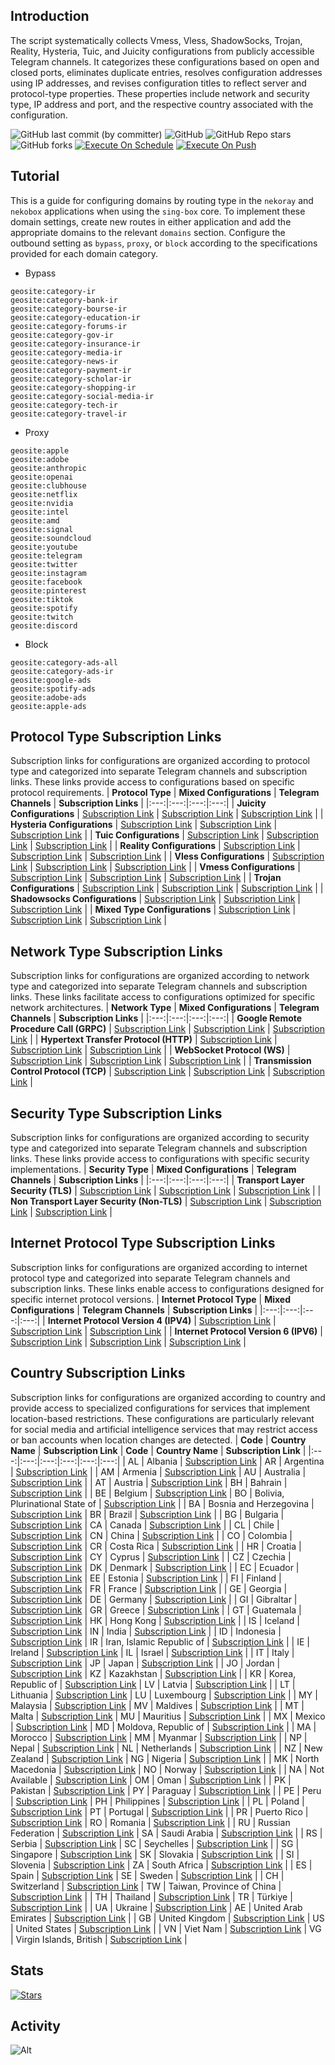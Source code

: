## Introduction
The script systematically collects Vmess, Vless, ShadowSocks, Trojan, Reality, Hysteria, Tuic, and Juicity configurations from publicly accessible Telegram channels. It categorizes these configurations based on open and closed ports, eliminates duplicate entries, resolves configuration addresses using IP addresses, and revises configuration titles to reflect server and protocol-type properties. These properties include network and security type, IP address and port, and the respective country associated with the configuration.

![GitHub last commit (by committer)](https://img.shields.io/github/last-commit/6b3478/telegram-configs-collector2?label=Last%20Commit&color=%2338914b)
![GitHub](https://img.shields.io/github/license/6b3478/telegram-configs-collector2?label=License&color=yellow)
![GitHub Repo stars](https://img.shields.io/github/stars/6b3478/telegram-configs-collector2?label=Stars&color=red&style=flat)
![GitHub forks](https://img.shields.io/github/forks/6b3478/telegram-configs-collector2?label=Forks&color=blue&style=flat)
[![Execute On Schedule](https://github.com/6b3478/telegram-configs-collector2/actions/workflows/schedule.yml/badge.svg)](https://github.com/6b3478/telegram-configs-collector2/actions/workflows/schedule.yml)
[![Execute On Push](https://github.com/6b3478/telegram-configs-collector2/actions/workflows/push.yml/badge.svg)](https://github.com/6b3478/telegram-configs-collector2/actions/workflows/push.yml)

## Tutorial
This is a guide for configuring domains by routing type in the `nekoray` and `nekobox` applications when using the `sing-box` core. To implement these domain settings, create new routes in either application and add the appropriate domains to the relevant `domains` section. Configure the outbound setting as `bypass`, `proxy`, or `block` according to the specifications provided for each domain category.

- Bypass
```
geosite:category-ir
geosite:category-bank-ir
geosite:category-bourse-ir
geosite:category-education-ir
geosite:category-forums-ir
geosite:category-gov-ir
geosite:category-insurance-ir
geosite:category-media-ir
geosite:category-news-ir
geosite:category-payment-ir
geosite:category-scholar-ir
geosite:category-shopping-ir
geosite:category-social-media-ir
geosite:category-tech-ir
geosite:category-travel-ir
```

- Proxy
```
geosite:apple
geosite:adobe
geosite:anthropic
geosite:openai
geosite:clubhouse
geosite:netflix
geosite:nvidia
geosite:intel
geosite:amd
geosite:signal
geosite:soundcloud
geosite:youtube
geosite:telegram
geosite:twitter
geosite:instagram
geosite:facebook
geosite:pinterest
geosite:tiktok
geosite:spotify
geosite:twitch
geosite:discord
```

- Block
```
geosite:category-ads-all
geosite:category-ads-ir
geosite:google-ads
geosite:spotify-ads
geosite:adobe-ads
geosite:apple-ads
```

## Protocol Type Subscription Links
Subscription links for configurations are organized according to protocol type and categorized into separate Telegram channels and subscription links. These links provide access to configurations based on specific protocol requirements.
| **Protocol Type** | **Mixed Configurations** | **Telegram Channels** | **Subscription Links** |
|:---:|:---:|:---:|:---:|
| **Juicity Configurations** | [Subscription Link](https://raw.githubusercontent.com/6b3478/telegram-configs-collector2/main/protocols/juicity) | [Subscription Link](https://raw.githubusercontent.com/6b3478/telegram-configs-collector2/main/channels/protocols/juicity) | [Subscription Link](https://raw.githubusercontent.com/6b3478/telegram-configs-collector2/main/subscribe/protocols/juicity) |
| **Hysteria Configurations** | [Subscription Link](https://raw.githubusercontent.com/6b3478/telegram-configs-collector2/main/protocols/hysteria) | [Subscription Link](https://raw.githubusercontent.com/6b3478/telegram-configs-collector2/main/channels/protocols/hysteria) | [Subscription Link](https://raw.githubusercontent.com/6b3478/telegram-configs-collector2/main/subscribe/protocols/hysteria) |
| **Tuic Configurations** | [Subscription Link](https://raw.githubusercontent.com/6b3478/telegram-configs-collector2/main/protocols/tuic) | [Subscription Link](https://raw.githubusercontent.com/6b3478/telegram-configs-collector2/main/channels/protocols/tuic) | [Subscription Link](https://raw.githubusercontent.com/6b3478/telegram-configs-collector2/main/subscribe/protocols/tuic) |
| **Reality Configurations** | [Subscription Link](https://raw.githubusercontent.com/6b3478/telegram-configs-collector2/main/protocols/reality) | [Subscription Link](https://raw.githubusercontent.com/6b3478/telegram-configs-collector2/main/channels/protocols/reality) | [Subscription Link](https://raw.githubusercontent.com/6b3478/telegram-configs-collector2/main/subscribe/protocols/reality) |
| **Vless Configurations** | [Subscription Link](https://raw.githubusercontent.com/6b3478/telegram-configs-collector2/main/protocols/vless) | [Subscription Link](https://raw.githubusercontent.com/6b3478/telegram-configs-collector2/main/channels/protocols/vless) | [Subscription Link](https://raw.githubusercontent.com/6b3478/telegram-configs-collector2/main/subscribe/protocols/vless) |
| **Vmess Configurations** | [Subscription Link](https://raw.githubusercontent.com/6b3478/telegram-configs-collector2/main/protocols/vmess) | [Subscription Link](https://raw.githubusercontent.com/6b3478/telegram-configs-collector2/main/channels/protocols/vmess) | [Subscription Link](https://raw.githubusercontent.com/6b3478/telegram-configs-collector2/main/subscribe/protocols/vmess) |
| **Trojan Configurations** | [Subscription Link](https://raw.githubusercontent.com/6b3478/telegram-configs-collector2/main/protocols/trojan) | [Subscription Link](https://raw.githubusercontent.com/6b3478/telegram-configs-collector2/main/channels/protocols/trojan) | [Subscription Link](https://raw.githubusercontent.com/6b3478/telegram-configs-collector2/main/subscribe/protocols/trojan) |
| **Shadowsocks Configurations** | [Subscription Link](https://raw.githubusercontent.com/6b3478/telegram-configs-collector2/main/protocols/shadowsocks) | [Subscription Link](https://raw.githubusercontent.com/6b3478/telegram-configs-collector2/main/channels/protocols/shadowsocks) | [Subscription Link](https://raw.githubusercontent.com/6b3478/telegram-configs-collector2/main/subscribe/protocols/shadowsocks) |
| **Mixed Type Configurations** | [Subscription Link](https://raw.githubusercontent.com/6b3478/telegram-configs-collector2/main/splitted/mixed) | [Subscription Link](https://raw.githubusercontent.com/6b3478/telegram-configs-collector2/main/splitted/channels) | [Subscription Link](https://raw.githubusercontent.com/6b3478/telegram-configs-collector2/main/splitted/subscribe) |

## Network Type Subscription Links
Subscription links for configurations are organized according to network type and categorized into separate Telegram channels and subscription links. These links facilitate access to configurations optimized for specific network architectures.
| **Network Type** | **Mixed Configurations** | **Telegram Channels** | **Subscription Links** |
|:---:|:---:|:---:|:---:|
| **Google Remote Procedure Call (GRPC)** | [Subscription Link](https://raw.githubusercontent.com/6b3478/telegram-configs-collector2/main/networks/grpc) | [Subscription Link](https://raw.githubusercontent.com/6b3478/telegram-configs-collector2/main/channels/networks/grpc) | [Subscription Link](https://raw.githubusercontent.com/6b3478/telegram-configs-collector2/main/subscribe/networks/grpc) |
| **Hypertext Transfer Protocol (HTTP)** | [Subscription Link](https://raw.githubusercontent.com/6b3478/telegram-configs-collector2/main/networks/http) | [Subscription Link](https://raw.githubusercontent.com/6b3478/telegram-configs-collector2/main/channels/networks/http) | [Subscription Link](https://raw.githubusercontent.com/6b3478/telegram-configs-collector2/main/subscribe/networks/http) |
| **WebSocket Protocol (WS)** | [Subscription Link](https://raw.githubusercontent.com/6b3478/telegram-configs-collector2/main/networks/ws) | [Subscription Link](https://raw.githubusercontent.com/6b3478/telegram-configs-collector2/main/channels/networks/ws) | [Subscription Link](https://raw.githubusercontent.com/6b3478/telegram-configs-collector2/main/subscribe/networks/ws) |
 | **Transmission Control Protocol (TCP)** | [Subscription Link](https://raw.githubusercontent.com/6b3478/telegram-configs-collector2/main/networks/tcp) | [Subscription Link](https://raw.githubusercontent.com/6b3478/telegram-configs-collector2/main/channels/networks/tcp) | [Subscription Link](https://raw.githubusercontent.com/6b3478/telegram-configs-collector2/main/subscribe/networks/tcp) |

## Security Type Subscription Links
Subscription links for configurations are organized according to security type and categorized into separate Telegram channels and subscription links. These links provide access to configurations with specific security implementations.
| **Security Type** | **Mixed Configurations** | **Telegram Channels** | **Subscription Links** |
|:---:|:---:|:---:|:---:|
| **Transport Layer Security (TLS)** | [Subscription Link](https://raw.githubusercontent.com/6b3478/telegram-configs-collector2/main/security/tls) | [Subscription Link](https://raw.githubusercontent.com/6b3478/telegram-configs-collector2/main/channels/security/tls) | [Subscription Link](https://raw.githubusercontent.com/6b3478/telegram-configs-collector2/main/subscribe/security/tls) |
| **Non Transport Layer Security (Non-TLS)** | [Subscription Link](https://raw.githubusercontent.com/6b3478/telegram-configs-collector2/main/security/non-tls) | [Subscription Link](https://raw.githubusercontent.com/6b3478/telegram-configs-collector2/main/channels/security/non-tls) | [Subscription Link](https://raw.githubusercontent.com/6b3478/telegram-configs-collector2/main/subscribe/security/non-tls) |

## Internet Protocol Type Subscription Links
Subscription links for configurations are organized according to internet protocol type and categorized into separate Telegram channels and subscription links. These links enable access to configurations designed for specific internet protocol versions.
| **Internet Protocol Type** | **Mixed Configurations** | **Telegram Channels** | **Subscription Links** |
|:---:|:---:|:---:|:---:|
| **Internet Protocol Version 4 (IPV4)** | [Subscription Link](https://raw.githubusercontent.com/6b3478/telegram-configs-collector2/main/layers/ipv4) | [Subscription Link](https://raw.githubusercontent.com/6b3478/telegram-configs-collector2/main/channels/layers/ipv4) | [Subscription Link](https://raw.githubusercontent.com/6b3478/telegram-configs-collector2/main/subscribe/layers/ipv4) |
| **Internet Protocol Version 6 (IPV6)** | [Subscription Link](https://raw.githubusercontent.com/6b3478/telegram-configs-collector2/main/layers/ipv6) | [Subscription Link](https://raw.githubusercontent.com/6b3478/telegram-configs-collector2/main/channels/layers/ipv6) | [Subscription Link](https://raw.githubusercontent.com/6b3478/telegram-configs-collector2/main/subscribe/layers/ipv6) |

## Country Subscription Links
Subscription links for configurations are organized according to country and provide access to specialized configurations for services that implement location-based restrictions. These configurations are particularly relevant for social media and artificial intelligence services that may restrict access or ban accounts when location changes are detected.
| **Code** | **Country Name** | **Subscription Link** | **Code** | **Country Name** | **Subscription Link** |
|:---:|:---:|:---:|:---:|:---:|:---:|
| AL | Albania | [Subscription Link](https://raw.githubusercontent.com/6b3478/telegram-configs-collector2/main/countries/al/mixed) | AR | Argentina | [Subscription Link](https://raw.githubusercontent.com/6b3478/telegram-configs-collector2/main/countries/ar/mixed) |
| AM | Armenia | [Subscription Link](https://raw.githubusercontent.com/6b3478/telegram-configs-collector2/main/countries/am/mixed) | AU | Australia | [Subscription Link](https://raw.githubusercontent.com/6b3478/telegram-configs-collector2/main/countries/au/mixed) |
| AT | Austria | [Subscription Link](https://raw.githubusercontent.com/6b3478/telegram-configs-collector2/main/countries/at/mixed) | BH | Bahrain | [Subscription Link](https://raw.githubusercontent.com/6b3478/telegram-configs-collector2/main/countries/bh/mixed) |
| BE | Belgium | [Subscription Link](https://raw.githubusercontent.com/6b3478/telegram-configs-collector2/main/countries/be/mixed) | BO | Bolivia, Plurinational State of | [Subscription Link](https://raw.githubusercontent.com/6b3478/telegram-configs-collector2/main/countries/bo/mixed) |
| BA | Bosnia and Herzegovina | [Subscription Link](https://raw.githubusercontent.com/6b3478/telegram-configs-collector2/main/countries/ba/mixed) | BR | Brazil | [Subscription Link](https://raw.githubusercontent.com/6b3478/telegram-configs-collector2/main/countries/br/mixed) |
| BG | Bulgaria | [Subscription Link](https://raw.githubusercontent.com/6b3478/telegram-configs-collector2/main/countries/bg/mixed) | CA | Canada | [Subscription Link](https://raw.githubusercontent.com/6b3478/telegram-configs-collector2/main/countries/ca/mixed) |
| CL | Chile | [Subscription Link](https://raw.githubusercontent.com/6b3478/telegram-configs-collector2/main/countries/cl/mixed) | CN | China | [Subscription Link](https://raw.githubusercontent.com/6b3478/telegram-configs-collector2/main/countries/cn/mixed) |
| CO | Colombia | [Subscription Link](https://raw.githubusercontent.com/6b3478/telegram-configs-collector2/main/countries/co/mixed) | CR | Costa Rica | [Subscription Link](https://raw.githubusercontent.com/6b3478/telegram-configs-collector2/main/countries/cr/mixed) |
| HR | Croatia | [Subscription Link](https://raw.githubusercontent.com/6b3478/telegram-configs-collector2/main/countries/hr/mixed) | CY | Cyprus | [Subscription Link](https://raw.githubusercontent.com/6b3478/telegram-configs-collector2/main/countries/cy/mixed) |
| CZ | Czechia | [Subscription Link](https://raw.githubusercontent.com/6b3478/telegram-configs-collector2/main/countries/cz/mixed) | DK | Denmark | [Subscription Link](https://raw.githubusercontent.com/6b3478/telegram-configs-collector2/main/countries/dk/mixed) |
| EC | Ecuador | [Subscription Link](https://raw.githubusercontent.com/6b3478/telegram-configs-collector2/main/countries/ec/mixed) | EE | Estonia | [Subscription Link](https://raw.githubusercontent.com/6b3478/telegram-configs-collector2/main/countries/ee/mixed) |
| FI | Finland | [Subscription Link](https://raw.githubusercontent.com/6b3478/telegram-configs-collector2/main/countries/fi/mixed) | FR | France | [Subscription Link](https://raw.githubusercontent.com/6b3478/telegram-configs-collector2/main/countries/fr/mixed) |
| GE | Georgia | [Subscription Link](https://raw.githubusercontent.com/6b3478/telegram-configs-collector2/main/countries/ge/mixed) | DE | Germany | [Subscription Link](https://raw.githubusercontent.com/6b3478/telegram-configs-collector2/main/countries/de/mixed) |
| GI | Gibraltar | [Subscription Link](https://raw.githubusercontent.com/6b3478/telegram-configs-collector2/main/countries/gi/mixed) | GR | Greece | [Subscription Link](https://raw.githubusercontent.com/6b3478/telegram-configs-collector2/main/countries/gr/mixed) |
| GT | Guatemala | [Subscription Link](https://raw.githubusercontent.com/6b3478/telegram-configs-collector2/main/countries/gt/mixed) | HK | Hong Kong | [Subscription Link](https://raw.githubusercontent.com/6b3478/telegram-configs-collector2/main/countries/hk/mixed) |
| IS | Iceland | [Subscription Link](https://raw.githubusercontent.com/6b3478/telegram-configs-collector2/main/countries/is/mixed) | IN | India | [Subscription Link](https://raw.githubusercontent.com/6b3478/telegram-configs-collector2/main/countries/in/mixed) |
| ID | Indonesia | [Subscription Link](https://raw.githubusercontent.com/6b3478/telegram-configs-collector2/main/countries/id/mixed) | IR | Iran, Islamic Republic of | [Subscription Link](https://raw.githubusercontent.com/6b3478/telegram-configs-collector2/main/countries/ir/mixed) |
| IE | Ireland | [Subscription Link](https://raw.githubusercontent.com/6b3478/telegram-configs-collector2/main/countries/ie/mixed) | IL | Israel | [Subscription Link](https://raw.githubusercontent.com/6b3478/telegram-configs-collector2/main/countries/il/mixed) |
| IT | Italy | [Subscription Link](https://raw.githubusercontent.com/6b3478/telegram-configs-collector2/main/countries/it/mixed) | JP | Japan | [Subscription Link](https://raw.githubusercontent.com/6b3478/telegram-configs-collector2/main/countries/jp/mixed) |
| JO | Jordan | [Subscription Link](https://raw.githubusercontent.com/6b3478/telegram-configs-collector2/main/countries/jo/mixed) | KZ | Kazakhstan | [Subscription Link](https://raw.githubusercontent.com/6b3478/telegram-configs-collector2/main/countries/kz/mixed) |
| KR | Korea, Republic of | [Subscription Link](https://raw.githubusercontent.com/6b3478/telegram-configs-collector2/main/countries/kr/mixed) | LV | Latvia | [Subscription Link](https://raw.githubusercontent.com/6b3478/telegram-configs-collector2/main/countries/lv/mixed) |
| LT | Lithuania | [Subscription Link](https://raw.githubusercontent.com/6b3478/telegram-configs-collector2/main/countries/lt/mixed) | LU | Luxembourg | [Subscription Link](https://raw.githubusercontent.com/6b3478/telegram-configs-collector2/main/countries/lu/mixed) |
| MY | Malaysia | [Subscription Link](https://raw.githubusercontent.com/6b3478/telegram-configs-collector2/main/countries/my/mixed) | MV | Maldives | [Subscription Link](https://raw.githubusercontent.com/6b3478/telegram-configs-collector2/main/countries/mv/mixed) |
| MT | Malta | [Subscription Link](https://raw.githubusercontent.com/6b3478/telegram-configs-collector2/main/countries/mt/mixed) | MU | Mauritius | [Subscription Link](https://raw.githubusercontent.com/6b3478/telegram-configs-collector2/main/countries/mu/mixed) |
| MX | Mexico | [Subscription Link](https://raw.githubusercontent.com/6b3478/telegram-configs-collector2/main/countries/mx/mixed) | MD | Moldova, Republic of | [Subscription Link](https://raw.githubusercontent.com/6b3478/telegram-configs-collector2/main/countries/md/mixed) |
| MA | Morocco | [Subscription Link](https://raw.githubusercontent.com/6b3478/telegram-configs-collector2/main/countries/ma/mixed) | MM | Myanmar | [Subscription Link](https://raw.githubusercontent.com/6b3478/telegram-configs-collector2/main/countries/mm/mixed) |
| NP | Nepal | [Subscription Link](https://raw.githubusercontent.com/6b3478/telegram-configs-collector2/main/countries/np/mixed) | NL | Netherlands | [Subscription Link](https://raw.githubusercontent.com/6b3478/telegram-configs-collector2/main/countries/nl/mixed) |
| NZ | New Zealand | [Subscription Link](https://raw.githubusercontent.com/6b3478/telegram-configs-collector2/main/countries/nz/mixed) | NG | Nigeria | [Subscription Link](https://raw.githubusercontent.com/6b3478/telegram-configs-collector2/main/countries/ng/mixed) |
| MK | North Macedonia | [Subscription Link](https://raw.githubusercontent.com/6b3478/telegram-configs-collector2/main/countries/mk/mixed) | NO | Norway | [Subscription Link](https://raw.githubusercontent.com/6b3478/telegram-configs-collector2/main/countries/no/mixed) |
| NA | Not Available | [Subscription Link](https://raw.githubusercontent.com/6b3478/telegram-configs-collector2/main/countries/na/mixed) | OM | Oman | [Subscription Link](https://raw.githubusercontent.com/6b3478/telegram-configs-collector2/main/countries/om/mixed) |
| PK | Pakistan | [Subscription Link](https://raw.githubusercontent.com/6b3478/telegram-configs-collector2/main/countries/pk/mixed) | PY | Paraguay | [Subscription Link](https://raw.githubusercontent.com/6b3478/telegram-configs-collector2/main/countries/py/mixed) |
| PE | Peru | [Subscription Link](https://raw.githubusercontent.com/6b3478/telegram-configs-collector2/main/countries/pe/mixed) | PH | Philippines | [Subscription Link](https://raw.githubusercontent.com/6b3478/telegram-configs-collector2/main/countries/ph/mixed) |
| PL | Poland | [Subscription Link](https://raw.githubusercontent.com/6b3478/telegram-configs-collector2/main/countries/pl/mixed) | PT | Portugal | [Subscription Link](https://raw.githubusercontent.com/6b3478/telegram-configs-collector2/main/countries/pt/mixed) |
| PR | Puerto Rico | [Subscription Link](https://raw.githubusercontent.com/6b3478/telegram-configs-collector2/main/countries/pr/mixed) | RO | Romania | [Subscription Link](https://raw.githubusercontent.com/6b3478/telegram-configs-collector2/main/countries/ro/mixed) |
| RU | Russian Federation | [Subscription Link](https://raw.githubusercontent.com/6b3478/telegram-configs-collector2/main/countries/ru/mixed) | SA | Saudi Arabia | [Subscription Link](https://raw.githubusercontent.com/6b3478/telegram-configs-collector2/main/countries/sa/mixed) |
| RS | Serbia | [Subscription Link](https://raw.githubusercontent.com/6b3478/telegram-configs-collector2/main/countries/rs/mixed) | SC | Seychelles | [Subscription Link](https://raw.githubusercontent.com/6b3478/telegram-configs-collector2/main/countries/sc/mixed) |
| SG | Singapore | [Subscription Link](https://raw.githubusercontent.com/6b3478/telegram-configs-collector2/main/countries/sg/mixed) | SK | Slovakia | [Subscription Link](https://raw.githubusercontent.com/6b3478/telegram-configs-collector2/main/countries/sk/mixed) |
| SI | Slovenia | [Subscription Link](https://raw.githubusercontent.com/6b3478/telegram-configs-collector2/main/countries/si/mixed) | ZA | South Africa | [Subscription Link](https://raw.githubusercontent.com/6b3478/telegram-configs-collector2/main/countries/za/mixed) |
| ES | Spain | [Subscription Link](https://raw.githubusercontent.com/6b3478/telegram-configs-collector2/main/countries/es/mixed) | SE | Sweden | [Subscription Link](https://raw.githubusercontent.com/6b3478/telegram-configs-collector2/main/countries/se/mixed) |
| CH | Switzerland | [Subscription Link](https://raw.githubusercontent.com/6b3478/telegram-configs-collector2/main/countries/ch/mixed) | TW | Taiwan, Province of China | [Subscription Link](https://raw.githubusercontent.com/6b3478/telegram-configs-collector2/main/countries/tw/mixed) |
| TH | Thailand | [Subscription Link](https://raw.githubusercontent.com/6b3478/telegram-configs-collector2/main/countries/th/mixed) | TR | Türkiye | [Subscription Link](https://raw.githubusercontent.com/6b3478/telegram-configs-collector2/main/countries/tr/mixed) |
| UA | Ukraine | [Subscription Link](https://raw.githubusercontent.com/6b3478/telegram-configs-collector2/main/countries/ua/mixed) | AE | United Arab Emirates | [Subscription Link](https://raw.githubusercontent.com/6b3478/telegram-configs-collector2/main/countries/ae/mixed) |
| GB | United Kingdom | [Subscription Link](https://raw.githubusercontent.com/6b3478/telegram-configs-collector2/main/countries/gb/mixed) | US | United States | [Subscription Link](https://raw.githubusercontent.com/6b3478/telegram-configs-collector2/main/countries/us/mixed) |
| VN | Viet Nam | [Subscription Link](https://raw.githubusercontent.com/6b3478/telegram-configs-collector2/main/countries/vn/mixed) | VG | Virgin Islands, British | [Subscription Link](https://raw.githubusercontent.com/6b3478/telegram-configs-collector2/main/countries/vg/mixed) |
## Stats
[![Stars](https://starchart.cc/6b3478/telegram-configs-collector2.svg?variant=adaptive)](https://starchart.cc/6b3478/telegram-configs-collector2)
## Activity
![Alt](https://repobeats.axiom.co/api/embed/6e88aa7d66986824532760b5b14120a22c8ca813.svg "Repobeats analytics image")